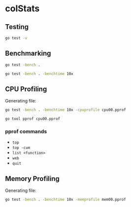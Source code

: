 # colStats

## Testing

```bash
go test -v
```

## Benchmarking

```bash
go test -bench .
```

```bash
go test -bench . -benchtime 10x
```

## CPU Profiling

Generating file:

```bash
go test -bench . -benchtime 10x -cpuprofile cpu00.pprof
```

```bash
go tool pprof cpu00.pprof
```

### pprof commands

- `top`
- `top -cum`
- `list <function>`
- `web`
- `quit`

## Memory Profiling

Generating file:

```bash
go test -bench . -benchtime 10x -memprofile mem00.pprof
```
